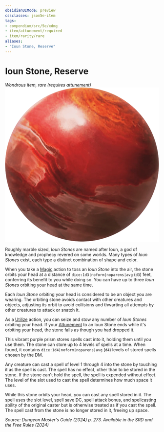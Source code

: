 ```yaml
---
obsidianUIMode: preview
cssclasses: json5e-item
tags:
- compendium/src/5e/xdmg
- item/attunement/required
- item/rarity/rare
aliases: 
- "Ioun Stone, Reserve"
---
```

# Ioun Stone, Reserve
*Wondrous item, rare (requires attunement)*  
![](/3-Mechanics/CLI/items/img/ioun-stone.webp#right)


Roughly marble sized, *Ioun Stones* are named after Ioun, a god of knowledge and prophecy revered on some worlds. Many types of *Ioun Stones* exist, each type a distinct combination of shape and color.

When you take a [Magic](actions.md#Magic) action to toss an *Ioun Stone* into the air, the stone orbits your head at a distance of `dice:1d3|noform|noparens|avg` (`d3`) feet, conferring its benefit to you while doing so. You can have up to three *Ioun Stones* orbiting your head at the same time.

Each *Ioun Stone* orbiting your head is considered to be an object you are wearing. The orbiting stone avoids contact with other creatures and objects, adjusting its orbit to avoid collisions and thwarting all attempts by other creatures to attack or snatch it.

As a [Utilize](actions.md#Utilize) action, you can seize and stow any number of *Ioun Stones* orbiting your head. If your [Attunement](/3-Mechanics/CLI/variant-rules/attunement-xphb.md) to an Ioun Stone ends while it's orbiting your head, the stone falls as though you had dropped it.

This vibrant purple prism stores spells cast into it, holding them until you use them. The stone can store up to 4 levels of spells at a time. When found, it contains `dice:1d4|noform|noparens|avg` (`d4`) levels of stored spells chosen by the DM.

Any creature can cast a spell of level 1 through 4 into the stone by touching it as the spell is cast. The spell has no effect, other than to be stored in the stone. If the stone can't hold the spell, the spell is expended without effect. The level of the slot used to cast the spell determines how much space it uses.

While this stone orbits your head, you can cast any spell stored in it. The spell uses the slot level, spell save DC, spell attack bonus, and spellcasting ability of the original caster but is otherwise treated as if you cast the spell. The spell cast from the stone is no longer stored in it, freeing up space.

*Source: Dungeon Master's Guide (2024) p. 273. Available in the <span title='Systems Reference Document (5.2)'>SRD</span> and the Free Rules (2024)*